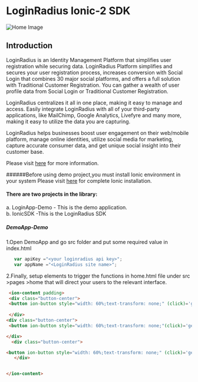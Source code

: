 # LoginRadius Ionic-2 SDK
![Home Image](http://docs.lrcontent.com/resources/github/banner-1544x500.png)

## Introduction ##
LoginRadius is an Identity Management Platform that simplifies user registration while securing data. LoginRadius Platform simplifies and secures your user registration process, increases conversion with Social Login that combines 30 major social platforms, and offers a full solution with Traditional Customer Registration. You can gather a wealth of user profile data from Social Login or Traditional Customer Registration.

LoginRadius centralizes it all in one place, making it easy to manage and access. Easily integrate LoginRadius with all of your third-party applications, like MailChimp, Google Analytics, Livefyre and many more, making it easy to utilize the data you are capturing.

LoginRadius helps businesses boost user engagement on their web/mobile platform, manage online identities, utilize social media for marketing, capture accurate consumer data, and get unique social insight into their customer base.

Please visit [here](http://www.loginradius.com/) for more information.

######Before using demo project,you must install Ionic environment in your system Please visit [here](http://ionicframework.com/docs/guide/installation.html) for complete Ionic installation.

#### There are two projects in the library:
a. LoginApp-Demo - This is the demo application.    
b. IonicSDK -This is the LoginRadius SDK

##### DemoApp-Demo
1.Open DemoApp and go src folder and put some required value in index.html
```JavaScript
   var apiKey ="<your loginradius api key>";
   var appName ="<LoginRadius site name>";
```

2.Finally, setup elements to trigger the functions in home.html file under src >pages >home that will direct your users to the relevant interface.
```html
 <ion-content padding>
 <div class="button-center">
 <button ion-button style="width: 60%;text-transform: none;" (click)='getLoginPage()'>Login</button>
 
 </div>
<div class="button-center">
 <button ion-button style="width: 60%;text-transform: none;"(click)='getRegisterPage()'>Register</button>

</div>
  <div class="button-center">

<button ion-button style="width: 60%;text-transform: none;" (click)='getForgotpasswordPage()'>Forgot Password</button>
   </div>


</ion-content>
```